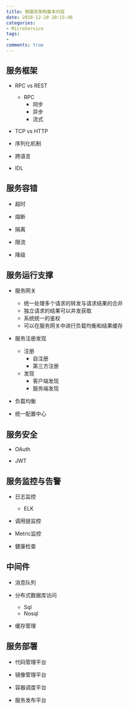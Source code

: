 ```yaml
---
title: 微服务架构基本内容
date: 2018-12-20 20:15:46
categories: 
- MicroService
tags: 
- 
comments: true
---
```


## 服务框架

* RPC vs REST
  * RPC
    * 同步
    * 异步
    * 流式

* TCP vs HTTP

* 序列化机制

* 跨语言

* IDL

## 服务容错

* 超时

* 熔断

* 隔离

* 限流

* 降级

## 服务运行支撑

* 服务网关
  * 统一处理多个请求的转发与请求结果的合并
  * 独立请求的结果可以并发获取
  * 系统统一的鉴权
  * 可以在服务网关中进行负载均衡和结果缓存

* 服务注册发现
  * 注册
    * 自注册
    * 第三方注册
  * 发现
    * 客户端发现
    * 服务端发现

* 负载均衡

* 统一配置中心

## 服务安全

* OAuth

* JWT

## 服务监控与告警

* 日志监控
  * ELK

* 调用链监控

* Metric监控

* 健康检查

## 中间件

* 消息队列

* 分布式数据库访问
  * Sql
  * Nosql

* 缓存管理

## 服务部署

* 代码管理平台

* 镜像管理平台

* 容器调度平台

* 服务发布平台